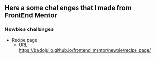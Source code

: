 ## Here a some challenges that I made from FrontEnd Mentor

### Newbies challenges

- Recipe page
    - URL: https://baldojulio.github.io/frontend_mentor/newbie/recipe_page/